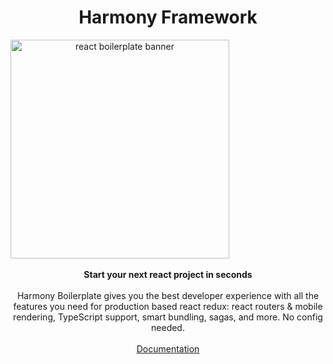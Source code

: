 <h1 align="center"><strong>Harmony Framework</strong></h1>

<div align="center" style="max-width:350px !important;">
    <a href="https://harmony-framework.github.io/harmony-boilerplate/" target="_blank">
        <img width="350px" src="https://raw.githubusercontent.com/harmony-framework/harmony-boilerplate/master/docs/docs/images/harmony-logo.png" alt="react boilerplate banner" align="center" />
    </a>
</div>

<br/>

<div align="center"><strong>Start your next react project in seconds</strong></div>
<br />
<div align="center">Harmony Boilerplate gives you the best developer experience with all the features you need for production based react redux: react routers & mobile rendering, TypeScript support, smart bundling, sagas, and more. No config needed.</div>
<br />
<div align="center">
  <a href="https://harmony-framework.github.io/harmony-boilerplate/" target="_blank">
    Documentation
  </a>
</div>
<br/>

